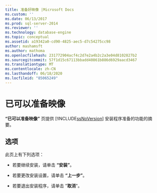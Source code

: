 ```yaml
---
title: 准备好映像 |Microsoft Docs
ms.custom: ''
ms.date: 06/13/2017
ms.prod: sql-server-2014
ms.reviewer: ''
ms.technology: database-engine
ms.topic: conceptual
ms.assetid: a19342a0-cd90-4825-aec5-d7c54275cc98
author: mashamsft
ms.author: mathoma
ms.openlocfilehash: 231772904acf4c2d7e2a4b2c2a3e04d8102827b2
ms.sourcegitcommit: 57f1d15c67113bbadd40861b886d6929aacd3467
ms.translationtype: MT
ms.contentlocale: zh-CN
ms.lasthandoff: 06/18/2020
ms.locfileid: "85065249"
---
```

# <a name="ready-to-prepare-image"></a>已可以准备映像
  **“已可以准备映像”** 页提供 [!INCLUDE[ssNoVersion](../../includes/ssnoversion-md.md)] 安装程序准备的功能的摘要。  
  
## <a name="options"></a>选项  
 此页上有下列选项：  
  
-   若要继续安装，请单击 **“安装”**。  
  
-   若要更改安装设置，请单击 **“上一步”**。  
  
-   若要退出安装程序，请单击 "**取消**"。  
  
  
